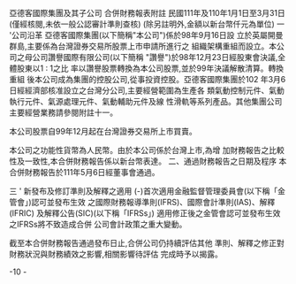 亞德客國際集團及其子公司 合併財務報表附註 民國111年及110年1月1日至3月31日
(僅經核閱,未依一般公認審計準則查核) (除另註明外,金額以新台幣仟元為單位)
一 '公司沿革 亞德客國際集團(以下簡稱"本公司")係於98年9月16日設 立於英屬開曼群島,主要係為台灣證券交易所股票上市申請所進行之 組織架構重組而設立。本公司之母公司讚譽國際有限公司(以下簡稱
"讚譽")於98年12月23日經股東會決議,全體股東以1 : 1之比 率以讚譽股票轉換為本公司股票,並於99年決議解散清算。轉換重組 後本公司成為集團的控股公司,從事投資控股。亞德客國際集團於102 年3月6日經經濟部核准設立之台灣分公司,主要經營範圍為生產各 類氣動控制元件、氣動執行元件、氣源處理元件、氣動輔助元件及線 性滑軌等系列產品。其他集團公司主要經營業務請參閱附註十一。 

本公司股票自99年12月起在台灣證券交易所上市買賣。 

本公司之功能性貨幣為人民幣。由於本公司係於台灣上市,為增 加財務報告之比較性及一致性,本合併財務報告係以新台幣表達。 二、通過財務報告之日期及程序 本合併財務報告於111年5月6日經董事會通過。

三 ' 新發布及修訂準則及解釋之適用
(-)首次適用金融監督管理委員會(以下稱「金管會」)認可並發布生效 之國際財務報導準則(IFRS)、國際會計準則(IAS)、解釋(IFRIC) 及解釋公告(SIC)(以下稱「IFRSs」)
適用修正後之金管會認可並發布生效之IFRSs將不致造成合併 公司會計政策之重大變動。 

截至本合併財務報告通過發布日止,合併公司仍持續評估其他 準則、解釋之修正對財務狀況與財務績效之影響,相關影響待評估 完成時予以揭露。

-10 -